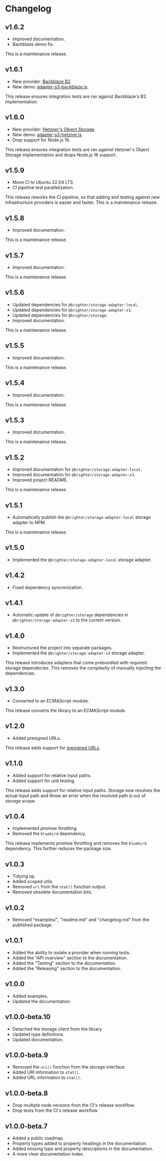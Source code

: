# Changelog

## v1.6.2

- Improved documentation.
- Backblaze demo fix.

This is a maintenance release.

## v1.6.1

- New provider: [Backblaze B2](https://www.backblaze.com/cloud-storage).
- New demo: [adapter-s3-backblaze.js](https://github.com/brihter/storage/blob/main/demo/adapter-s3-backblaze.js).

This release ensures integration tests are ran against Backblaze's B2 implementation.

## v1.6.0

- New provider: [Hetzner's Object Storage](https://www.hetzner.com/storage/object-storage/).
- New demo: [adapter-s3-hetzner.js](https://github.com/brihter/storage/blob/main/demo/adapter-s3-hetzner.js).
- Drop support for Node.js 16.

This release ensures integration tests are ran against Hetzner's Object Storage implementation and drops Node.js 16 support.

## v1.5.9

- Move CI to Ubuntu 22.04 LTS.
- CI pipeline test parallelization.

This release reworks the CI pipeline, so that adding and testing against new infrastructure providers is easier and faster. This is a maintenance release.

## v1.5.8

- Improved documentation.

This is a maintenance release.

## v1.5.7

- Improved documentation.

This is a maintenance release.

## v1.5.6

- Updated dependencies for `@brighter/storage-adapter-local`.
- Updated dependencies for `@brighter/storage-adapter-s3`.
- Updated dependencies for `@brighter/storage`.
- Improved documentation.

This is a maintenance release.

## v1.5.5

- Improved documentation.

This is a maintenance release.

## v1.5.4

- Improved documentation.

This is a maintenance release.

## v1.5.3

- Improved documentation.

This is a maintenance release.

## v1.5.2

- Improved documentation for `@brighter/storage-adapter-local`.
- Improved documentation for `@brighter/storage-adapter-s3`.
- Improved project README.

This is a maintenance release.

## v1.5.1

- Automatically publish the `@brighter/storage-adapter-local` storage adapter to NPM.

This is a maintenance release.

## v1.5.0

- Implemented the `@brighter/storage-adapter-local` storage adapter.

## v1.4.2

- Fixed dependency syncronization.

## v1.4.1

- Automatic update of `@brighter/storage` dependencies in `@brighter/storage-adapter-s3` to the current version.

## v1.4.0

- Restructured the project into separate packages.
- Implemented the `@brighter/storage-adapter-s3` storage adapter.

This release introduces adapters that come prebundled with required storage dependecies. This removes the complexity of manually injecting the dependencies.

## v1.3.0

- Converted to an ECMAScript module.

This release converts the library to an ECMAScript module.

## v1.2.0

- Added presigned URLs.

This release adds support for [presigned URLs](https://docs.aws.amazon.com/AmazonS3/latest/userguide/using-presigned-url.html).

## v1.1.0

- Added support for relative input paths.
- Added support for unit testing.

This release adds support for relative input paths. Storage now resolves the actual input path and throw an error when the resolved path is out of storage scope.

## v1.0.4

- Implemented promise throttling.
- Removed the `bluebird` dependency.

This release implements promise throttling and removes the `bluebird` dependency. This further reduces the package size.

## v1.0.3

- Tidying up.
- Added scoped utils.
- Removed `uri` from the `stat()` function output.
- Removed obsolete documentation bits.

## v1.0.2

- Removed "examples/", "readme.md" and "changelog.md" from the published package.

## v1.0.1

- Added the ability to isolate a provider when running tests.
- Added the "API overview" section to the documentation.
- Added the "Testing" section to the documentation.
- Added the "Releasing" section to the documentation.

## v1.0.0

- Added examples.
- Updated the documentation.

## v1.0.0-beta.10

- Detached the storage client from the library.
- Updated type definitions.
- Updated documentation.

## v1.0.0-beta.9

- Removed the `uri()` function from the storage interface.
- Added URI information to `stat()`.
- Added URL information to `stat()`.

## v1.0.0-beta.8

- Drop multiple node versions from the CI's release workflow.
- Drop tests from the CI's release workflow.

## v1.0.0-beta.7

- Added a public roadmap.
- Property types added to property headings in the documentation.
- Added missing type and property descriptions in the documentation.
- A more clear documentation index.

